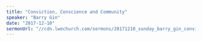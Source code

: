 ```yaml
---
title: "Conviction, Conscience and Community"
speaker: "Barry Gin"
date: "2017-12-10"
sermonUrl: "//cdn.lwechurch.com/sermons/20171210_sunday_barry_gin_conviction_conscience_and_community.mp3"
---
```

